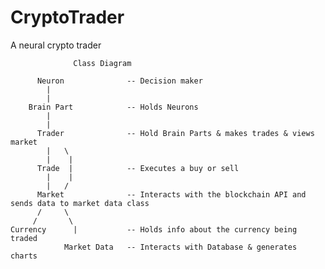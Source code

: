 # CryptoTrader
A neural crypto trader

                  Class Diagram

          Neuron              -- Decision maker
            |
            |
        Brain Part            -- Holds Neurons
            |
            |
          Trader              -- Hold Brain Parts & makes trades & views market
            |   \
            |    |
          Trade  |            -- Executes a buy or sell
            |    |
            |   /
          Market              -- Interacts with the blockchain API and sends data to market data class
          /     \
         /       \
    Currency      |           -- Holds info about the currency being traded
                Market Data   -- Interacts with Database & generates charts
                
